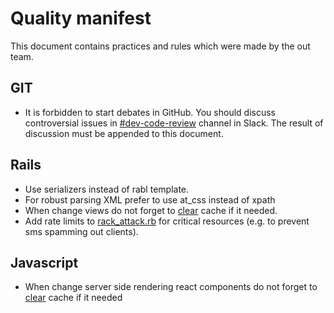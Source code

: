 # Quality manifest

This document contains practices and rules which were made by the out team.

## GIT
- It is forbidden to start debates in GitHub. You should discuss controversial issues in [#dev-code-review](https://instamart.slack.com/messages/CAJAM7ZNW) channel in Slack. The result of discussion must be appended to this document.

## Rails
- Use serializers instead of rabl template.
- For robust parsing XML prefer to use at_css instead of xpath
- When change views do not forget to [clear](https://github.com/dointeractive/instamart/blob/master/lib/tasks/cache.rake) cache if it needed.
- Add rate limits to [rack_attack.rb](https://github.com/dointeractive/instamart/blob/master/config/initializers/rack_attack.rb) for critical resources (e.g. to prevent sms spamming out clients).

## Javascript
- When change server side rendering react components do not forget to [clear](https://github.com/dointeractive/instamart/blob/master/lib/tasks/cache.rake) cache if it needed
